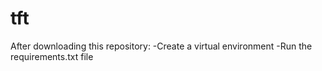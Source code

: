# tft

After downloading this repository:
-Create a virtual environment
-Run the requirements.txt file

